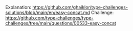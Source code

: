 Explanation: https://github.com/ghaiklor/type-challenges-solutions/blob/main/en/easy-concat.md
Challenge: https://github.com/type-challenges/type-challenges/tree/main/questions/00533-easy-concat